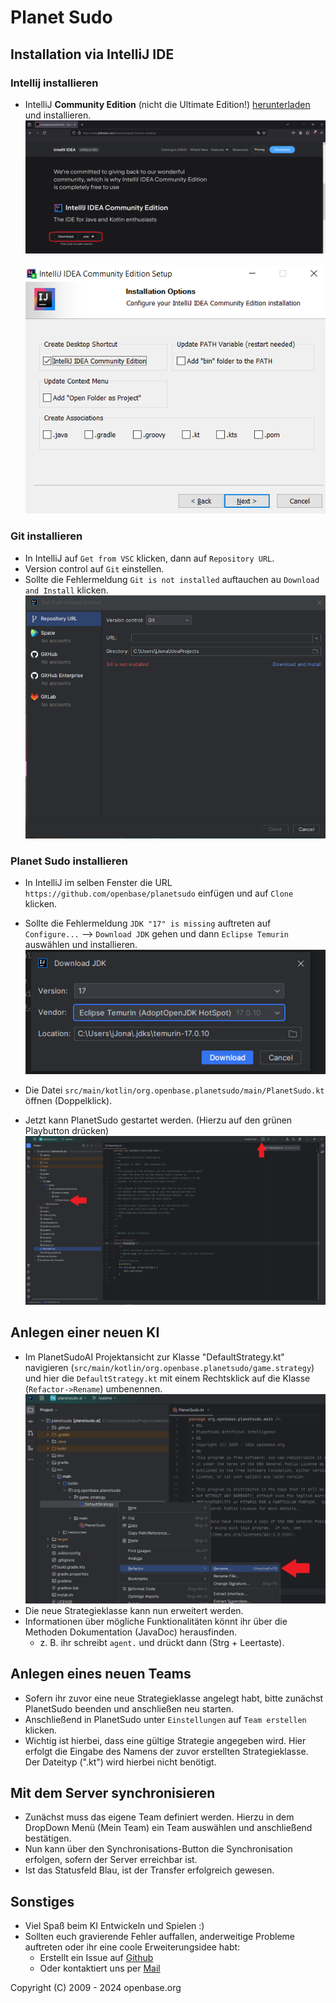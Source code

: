 # Planet Sudo

## Installation via IntelliJ IDE

### Intellij installieren

- IntelliJ **Community Edition** (nicht die Ultimate Edition!) [herunterladen](https://www.jetbrains.com/idea/download/) und installieren.</br>
![Downloadseite der Community Edition](src/main/resources/img/readme/0_DownlaodIDEA.png)</br>
  </br>
![Installationsübersicht der IntelliJ IDEA](src/main/resources/img/readme/1_IstallIDEA.png)

### Git installieren

- In IntelliJ auf `Get from VSC` klicken, dann auf `Repository URL`.
- Version control auf `Git` einstellen.
- Sollte die Fehlermeldung `Git is not installed` auftauchen au `Download and Install` klicken.</br>
![Übersicht des Get from Version Control Fensters](src/main/resources/img/readme/2_InstallGIT.png)
    
### Planet Sudo installieren

- In IntelliJ im selben Fenster die URL `https://github.com/openbase/planetsudo` einfügen und auf `Clone` klicken.
- Sollte die Fehlermeldung `JDK "17" is missing` auftreten auf `Configure...` --> `Download JDK` gehen und dann `Eclipse Temurin` auswählen und installieren.</br>
![Das Download JDK Fenster](src/main/resources/img/readme/3_ConfigureJDK.png)

- Die Datei `src/main/kotlin/org.openbase.planetsudo/main/PlanetSudo.kt` öffnen (Doppelklick).
- Jetzt kann PlanetSudo gestartet werden. (Hierzu auf den grünen Playbutton drücken)</br>
![Wie man Planet Sudo Startet](src/main/resources/img/readme/4_RunPlanetSudo.png)
## Anlegen einer neuen KI

- Im PlanetSudoAI Projektansicht zur Klasse "DefaultStrategy.kt" navigieren (`src/main/kotlin/org.openbase.planetsudo/game.strategy`) und hier die `DefaultStrategy.kt` mit einem Rechtsklick auf die Klasse (`Refactor->Rename`) umbenennen.</br>
![Wie man eine Klasse umbenennt](src/main/resources/img/readme/5_Refactor.png)
- Die neue Strategieklasse kann nun erweitert werden.
- Informationen über mögliche Funktionalitäten könnt ihr über die Methoden Dokumentation (JavaDoc) herausfinden.
    - z. B. ihr schreibt `agent.` und drückt dann (Strg + Leertaste).

## Anlegen eines neuen Teams

- Sofern ihr zuvor eine neue Strategieklasse angelegt habt, bitte zunächst PlanetSudo beenden und anschließen neu starten. 
- Anschließend in PlanetSudo unter `Einstellungen` auf `Team erstellen` klicken.
- Wichtig ist hierbei, dass eine gültige Strategie angegeben wird. Hier erfolgt die Eingabe des Namens der zuvor erstellten Strategieklasse. Der Dateityp (".kt") wird hierbei nicht benötigt.

## Mit dem Server synchronisieren

- Zunächst muss das eigene Team definiert werden. Hierzu in dem DropDown Menü (Mein Team) ein Team auswählen und anschließend bestätigen.
- Nun kann über den Synchronisations-Button die Synchronisation erfolgen, sofern der Server erreichbar ist.
- Ist das Statusfeld Blau, ist der Transfer erfolgreich gewesen.

## Sonstiges

- Viel Spaß beim KI Entwickeln und Spielen :)
- Sollten euch gravierende Fehler auffallen, anderweitige Probleme auftreten oder ihr eine coole Erweiterungsidee habt:
    - Erstellt ein Issue auf [Github](https://github.com/openbase/planetsudo/issues/new)
    - Oder kontaktiert uns per [Mail](mailto:support@openbase.org)


Copyright (C) 2009 - 2024 openbase.org
